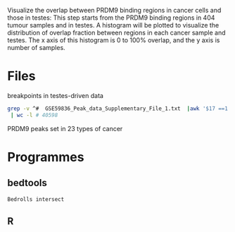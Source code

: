 Visualize the overlap between PRDM9 binding regions in cancer cells and those in testes: This step starts from the PRDM9 binding regions in 404 tumour samples and in testes. A histogram will be plotted to visualize the distribution of overlap fraction between regions in each cancer sample and testes. The x axis of this histogram is 0 to 100% overlap, and the y axis is number of samples. 
# Files
breakpoints in testes-driven data
```bash
grep -v ^#  GSE59836_Peak_data_Supplementary_File_1.txt  |awk '$17 ==1 {print}' >GSE59836_Peak_data_Supplementary_File_1.AA_AB_hotspots
 | wc -l # 40598
```
PRDM9 peaks set in 23 types of cancer

# Programmes
## bedtools
```bash
Bedrolls intersect
```
## R
# 
<!--stackedit_data:
eyJoaXN0b3J5IjpbLTExMDQzNzYzMzgsMTQ3NTEzOTMxMywtOD
AwNTgwMjIxXX0=
-->